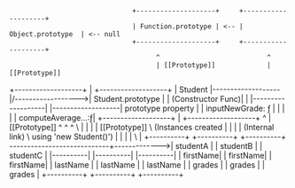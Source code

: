                                    +--------------------+     +--------------------+
                                   | Function.prototype | <-- |  Object.prototype  | <-- null
                                   +--------------------+     +--------------------+
                                         ^                           ^
                                         | [[Prototype]]             | [[Prototype]]
+-------------------+                    |                    +-------------------+
| Student           |-------------------\|/------------------>| Student.prototype |
| (Constructor Func)|                    |                    |-------------------|
|-------------------| prototype property |                    | inputNewGrade: ƒ  |
|                   |                    |                    | computeAverage...:ƒ|
+-------------------+                    |                    +-------------------+
        ^                                | [[Prototype]]        ^     ^     ^
        \                                |                      |     |     | [[Prototype]]
         \ (Instances created            |                      |     |     | (Internal link)
          \   using 'new Student()')     |                      |     |     |
           \                             |              +----------+ +----------+ +----------+
            \----------------------------+------------->| studentA | | studentB | | studentC |
                                                        |----------| |----------| |----------|
                                                        | firstName| | firstName| | firstName| 
                                                        | lastName | | lastName | | lastName |
                                                        | grades   | | grades   | | grades   |
                                                        +----------+ +----------+ +----------+